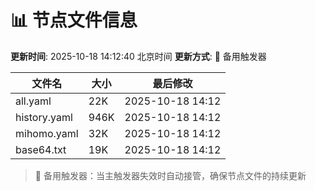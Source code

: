 # 📊 节点文件信息

**更新时间**: 2025-10-18 14:12:40 北京时间
**更新方式**: 🔄 备用触发器

| 文件名 | 大小 | 最后修改 |
|--------|------|----------|
| all.yaml | 22K | 2025-10-18 14:12 |
| history.yaml | 946K | 2025-10-18 14:12 |
| mihomo.yaml | 32K | 2025-10-18 14:12 |
| base64.txt | 19K | 2025-10-18 14:12 |

> 🔄 备用触发器：当主触发器失效时自动接管，确保节点文件的持续更新
